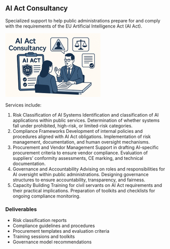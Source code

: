 ## AI Act Consultancy

Specialized support to help public administrations prepare for and comply with the requirements of the EU Artificial Intelligence Act (AI Act). 

![AI Act Consultancy](/images/aia_small.png)

Services include:
1. Risk Classification of AI Systems
Identification and classification of AI applications within public services.
Determination of whether systems fall under prohibited, high-risk, or limited-risk categories.
2. Compliance Frameworks
Development of internal policies and procedures aligned with AI Act obligations.
Implementation of risk management, documentation, and human oversight mechanisms.
3. Procurement and Vendor Management
Support in drafting AI-specific procurement criteria to ensure vendor compliance.
Evaluation of suppliers’ conformity assessments, CE marking, and technical documentation.
4. Governance and Accountability
Advising on roles and responsibilities for AI oversight within public administrations.
Designing governance structures to ensure accountability, transparency, and fairness.
5. Capacity Building
Training for civil servants on AI Act requirements and their practical implications.
Preparation of toolkits and checklists for ongoing compliance monitoring.

### Deliverables
* Risk classification reports
* Compliance guidelines and procedures
* Procurement templates and evaluation criteria
* Training sessions and toolkits
* Governance model recommendations
